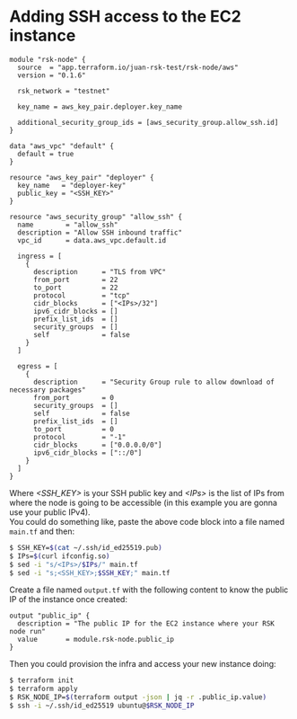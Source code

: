 # Adding SSH access to the EC2 instance
```hcl
module "rsk-node" {
  source  = "app.terraform.io/juan-rsk-test/rsk-node/aws"
  version = "0.1.6"

  rsk_network = "testnet"

  key_name = aws_key_pair.deployer.key_name

  additional_security_group_ids = [aws_security_group.allow_ssh.id]
}

data "aws_vpc" "default" {
  default = true
}

resource "aws_key_pair" "deployer" {
  key_name   = "deployer-key"
  public_key = "<SSH_KEY>"
}

resource "aws_security_group" "allow_ssh" {
  name        = "allow_ssh"
  description = "Allow SSH inbound traffic"
  vpc_id      = data.aws_vpc.default.id

  ingress = [
    {
      description      = "TLS from VPC"
      from_port        = 22
      to_port          = 22
      protocol         = "tcp"
      cidr_blocks      = ["<IPs>/32"]
      ipv6_cidr_blocks = []
      prefix_list_ids  = []
      security_groups  = []
      self             = false
    }
  ]

  egress = [
    {
      description      = "Security Group rule to allow download of necessary packages"
      from_port        = 0
      security_groups  = []
      self             = false
      prefix_list_ids  = []
      to_port          = 0
      protocol         = "-1"
      cidr_blocks      = ["0.0.0.0/0"]
      ipv6_cidr_blocks = ["::/0"]
    }
  ]
}
```

Where *\<SSH_KEY>* is your SSH public key and *\<IPs>* is the list of IPs from where the node is going to be accessible (in this example you are gonna use your public IPv4).  
You could do something like, paste the above code block into a file named `main.tf` and then:

```bash
$ SSH_KEY=$(cat ~/.ssh/id_ed25519.pub)
$ IPs=$(curl ifconfig.so)
$ sed -i "s/<IPs>/$IPs/" main.tf
$ sed -i "s;<SSH_KEY>;$SSH_KEY;" main.tf
```

Create a file named `output.tf` with the following content to know the public IP of the instance once created:
```hcl
output "public_ip" {
  description = "The public IP for the EC2 instance where your RSK node run"
  value       = module.rsk-node.public_ip
}
```
Then you could provision the infra and access your new instance doing:
```bash
$ terraform init
$ terraform apply
$ RSK_NODE_IP=$(terraform output -json | jq -r .public_ip.value)
$ ssh -i ~/.ssh/id_ed25519 ubuntu@$RSK_NODE_IP
```
